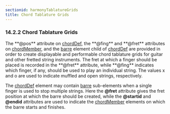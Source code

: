 ```yaml
---
sectionid: harmonyTablatureGrids
title: Chord Tablature Grids
---
```



<h3 id="harmonyTablatureGrids">
   <span class="headingNumber">14.2.2</span>
   <span class="head">Chord Tablature Grids</span>
</h3>
The **@pos** attribute on 
<a class="link_odd_elementSpec" href="/v3/elements/chordDef">chordDef</a>, the **@fing** and
**@fret** attributes on 
<a class="link_odd_elementSpec" href="/v3/elements/chordMember">chordMember</a>, and the 
<a class="link_odd_elementSpec" href="/v3/elements/barre">barre</a> element child of 
<a class="link_odd_elementSpec" href="/v3/elements/chordDef">chordDef</a> are provided in order to
create displayable and performable chord tablature grids for guitar and other fretted
string
instruments. The fret at which a finger should be placed is recorded in the **@fret**
attribute, while **@fing** indicates which finger, if any, should be used to play an
individual string. The values 
<span class="q">x</span> and 
<span class="q">o</span> are used to indicate muffled and open
strings, respectively.

The 
<a class="link_odd_elementSpec" href="/v3/elements/chordDef">chordDef</a> element may contain 
<a class="link_odd_elementSpec" href="/v3/elements/barre">barre</a>
sub-elements when a single finger is used to stop multiple strings. Here the **@fret**
attribute gives the fret position at which the barre should be created, while the
**@startid** and **@endid** attributes are used to indicate the 
<a class="link_odd_elementSpec" href="/v3/elements/chordMember">chordMember</a> elements on which the barre starts and finishes.


